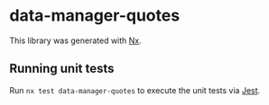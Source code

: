 # data-manager-quotes

This library was generated with [Nx](https://nx.dev).


## Running unit tests

Run `nx test data-manager-quotes` to execute the unit tests via [Jest](https://jestjs.io).


